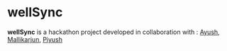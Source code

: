 # wellSync

**wellSync** is a hackathon project developed in collaboration with : [Ayush](https://github.com/ayush4774), [Mallikarjun](https://github.com/Mallu722), [Piyush](https://github.com/piyushgite79)
